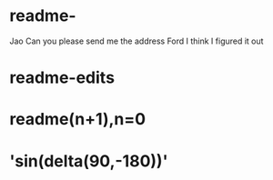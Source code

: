# readme-
Jao
Can you please send me the address
Ford I think I figured it out

# readme-edits

# readme(n+1),n=0

# 'sin(delta(90,-180))'

